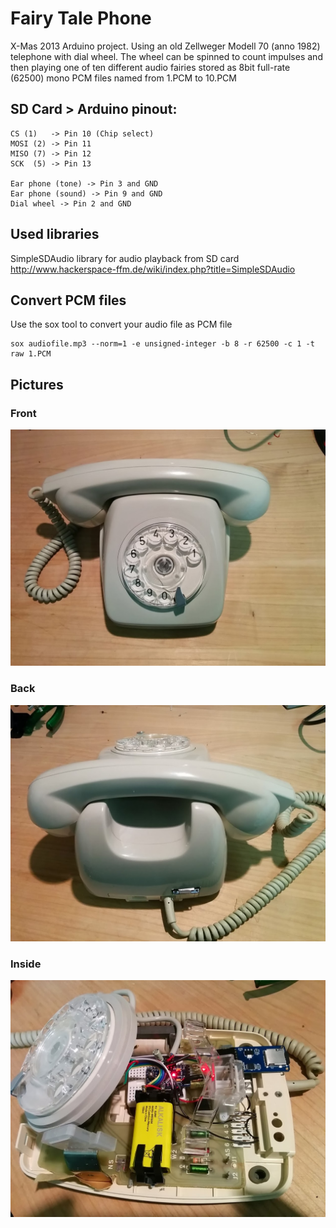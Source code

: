 # Fairy Tale Phone
X-Mas 2013 Arduino project.
Using an old Zellweger Modell 70 (anno 1982) telephone with dial wheel.
The wheel can be spinned to count impulses and then playing one of ten different audio fairies stored as 8bit full-rate (62500) mono PCM files named from 1.PCM to 10.PCM

## SD Card > Arduino pinout:
```
CS (1)   -> Pin 10 (Chip select)
MOSI (2) -> Pin 11
MISO (7) -> Pin 12
SCK  (5) -> Pin 13

Ear phone (tone) -> Pin 3 and GND
Ear phone (sound) -> Pin 9 and GND
Dial wheel -> Pin 2 and GND
```

## Used libraries
SimpleSDAudio library for audio playback from SD card
http://www.hackerspace-ffm.de/wiki/index.php?title=SimpleSDAudio

## Convert PCM files
Use the sox tool to convert your audio file as PCM file
```
sox audiofile.mp3 --norm=1 -e unsigned-integer -b 8 -r 62500 -c 1 -t raw 1.PCM
```
## Pictures
### Front
![](https://github.com/rediculum/FairyTalePhone/raw/master/FairyTalePhone1.jpg)
### Back
![](https://github.com/rediculum/FairyTalePhone/raw/master/FairyTalePhone2.jpg)
### Inside
![](https://github.com/rediculum/FairyTalePhone/raw/master/FairyTalePhone3.jpg)
